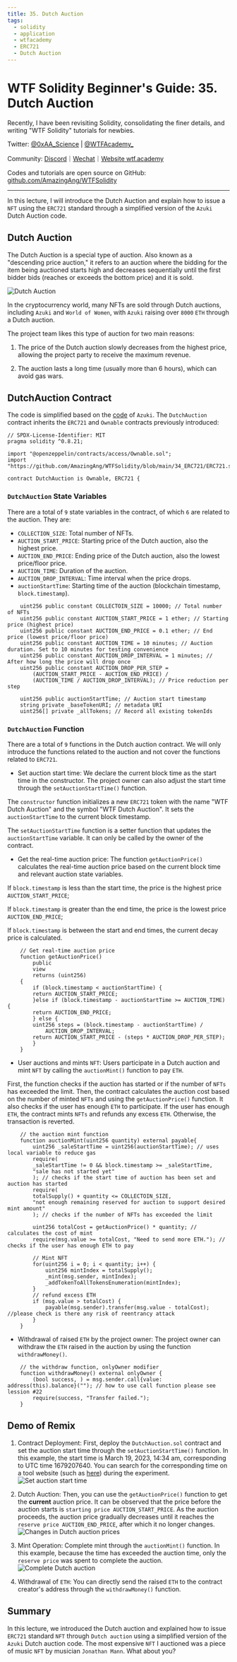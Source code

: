 ```yaml
---
title: 35. Dutch Auction
tags:
  - solidity
  - application
  - wtfacademy
  - ERC721
  - Dutch Auction
---
```


# WTF Solidity Beginner's Guide: 35. Dutch Auction

Recently, I have been revisiting Solidity, consolidating the finer details, and writing "WTF Solidity" tutorials for newbies. 

Twitter: [@0xAA_Science](https://twitter.com/0xAA_Science) | [@WTFAcademy_](https://twitter.com/WTFAcademy_)

Community: [Discord](https://discord.gg/5akcruXrsk)｜[Wechat](https://docs.google.com/forms/d/e/1FAIpQLSe4KGT8Sh6sJ7hedQRuIYirOoZK_85miz3dw7vA1-YjodgJ-A/viewform?usp=sf_link)｜[Website wtf.academy](https://wtf.academy)

Codes and tutorials are open source on GitHub: [github.com/AmazingAng/WTFSolidity](https://github.com/AmazingAng/WTFSolidity)

----

In this lecture, I will introduce the Dutch Auction and explain how to issue a `NFT` using the `ERC721` standard through a simplified version of the `Azuki` Dutch Auction code.

## Dutch Auction

The Dutch Auction is a special type of auction. Also known as a "descending price auction," it refers to an auction where the bidding for the item being auctioned starts high and decreases sequentially until the first bidder bids (reaches or exceeds the bottom price) and it is sold.

![Dutch Auction](./img/35-1.png)

In the cryptocurrency world, many NFTs are sold through Dutch auctions, including `Azuki` and `World of Women`, with `Azuki` raising over `8000` `ETH` through a Dutch auction.

The project team likes this type of auction for two main reasons:

1. The price of the Dutch auction slowly decreases from the highest price, allowing the project party to receive the maximum revenue.

2. The auction lasts a long time (usually more than 6 hours), which can avoid gas wars.

## DutchAuction Contract

The code is simplified based on the [code](https://etherscan.io/address/0xed5af388653567af2f388e6224dc7c4b3241c544#code) of `Azuki`. The `DutchAuction` contract inherits the `ERC721` and `Ownable` contracts previously introduced:

```solidity
// SPDX-License-Identifier: MIT
pragma solidity ^0.8.21;

import "@openzeppelin/contracts/access/Ownable.sol";
import "https://github.com/AmazingAng/WTFSolidity/blob/main/34_ERC721/ERC721.sol";

contract DutchAuction is Ownable, ERC721 {
```

### `DutchAuction` State Variables

There are a total of `9` state variables in the contract, of which `6` are related to the auction. They are:

- `COLLECTION_SIZE`: Total number of NFTs.
- `AUCTION_START_PRICE`: Starting price of the Dutch auction, also the highest price.
- `AUCTION_END_PRICE`: Ending price of the Dutch auction, also the lowest price/floor price.
- `AUCTION_TIME`: Duration of the auction.
- `AUCTION_DROP_INTERVAL`: Time interval when the price drops.
- `auctionStartTime`: Starting time of the auction (blockchain timestamp, `block.timestamp`).

```solidity
    uint256 public constant COLLECTOIN_SIZE = 10000; // Total number of NFTs 
    uint256 public constant AUCTION_START_PRICE = 1 ether; // Starting price (highest price)
    uint256 public constant AUCTION_END_PRICE = 0.1 ether; // End price (lowest price/floor price)
    uint256 public constant AUCTION_TIME = 10 minutes; // Auction duration. Set to 10 minutes for testing convenience
    uint256 public constant AUCTION_DROP_INTERVAL = 1 minutes; // After how long the price will drop once
    uint256 public constant AUCTION_DROP_PER_STEP =
        (AUCTION_START_PRICE - AUCTION_END_PRICE) /
        (AUCTION_TIME / AUCTION_DROP_INTERVAL); // Price reduction per step

    uint256 public auctionStartTime; // Auction start timestamp
    string private _baseTokenURI; // metadata URI
    uint256[] private _allTokens; // Record all existing tokenIds
```

### `DutchAuction` Function

There are a total of `9` functions in the Dutch auction contract. We will only introduce the functions related to the auction and not cover the functions related to `ERC721`.

- Set auction start time: We declare the current block time as the start time in the constructor. The project owner can also adjust the start time through the `setAuctionStartTime()` function.

The `constructor` function initializes a new `ERC721` token with the name "WTF Dutch Auction" and the symbol "WTF Dutch Auction". It sets the `auctionStartTime` to the current block timestamp.

The `setAuctionStartTime` function is a setter function that updates the `auctionStartTime` variable. It can only be called by the owner of the contract.

- Get the real-time auction price: The function `getAuctionPrice()` calculates the real-time auction price based on the current block time and relevant auction state variables.

If `block.timestamp` is less than the start time, the price is the highest price `AUCTION_START_PRICE`;

If `block.timestamp` is greater than the end time, the price is the lowest price `AUCTION_END_PRICE`;

If `block.timestamp` is between the start and end times, the current decay price is calculated.

```solidity
    // Get real-time auction price
    function getAuctionPrice()
        public
        view
        returns (uint256)
    {
        if (block.timestamp < auctionStartTime) {
        return AUCTION_START_PRICE;
        }else if (block.timestamp - auctionStartTime >= AUCTION_TIME) {
        return AUCTION_END_PRICE;
        } else {
        uint256 steps = (block.timestamp - auctionStartTime) /
            AUCTION_DROP_INTERVAL;
        return AUCTION_START_PRICE - (steps * AUCTION_DROP_PER_STEP);
        }
    }
```

- User auctions and mints `NFT`: Users participate in a Dutch auction and mint `NFT` by calling the `auctionMint()` function to pay `ETH`.

First, the function checks if the auction has started or if the number of `NFTs` has exceeded the limit. Then, the contract calculates the auction cost based on the number of minted `NFTs` and using the `getAuctionPrice()` function. It also checks if the user has enough `ETH` to participate. If the user has enough `ETH`, the contract mints `NFTs` and refunds any excess `ETH`. Otherwise, the transaction is reverted.

```solidity
    // the auction mint function
    function auctionMint(uint256 quantity) external payable{
        uint256 _saleStartTime = uint256(auctionStartTime); // uses local variable to reduce gas
        require(
        _saleStartTime != 0 && block.timestamp >= _saleStartTime,
        "sale has not started yet"
        ); // checks if the start time of auction has been set and auction has started
        require(
        totalSupply() + quantity <= COLLECTOIN_SIZE,
        "not enough remaining reserved for auction to support desired mint amount"
        ); // checks if the number of NFTs has exceeded the limit

        uint256 totalCost = getAuctionPrice() * quantity; // calculates the cost of mint
        require(msg.value >= totalCost, "Need to send more ETH."); // checks if the user has enough ETH to pay
        
        // Mint NFT
        for(uint256 i = 0; i < quantity; i++) {
            uint256 mintIndex = totalSupply();
            _mint(msg.sender, mintIndex);
            _addTokenToAllTokensEnumeration(mintIndex);
        }
        // refund excess ETH
        if (msg.value > totalCost) {
            payable(msg.sender).transfer(msg.value - totalCost); //please check is there any risk of reentrancy attack
        }
    }
```

- Withdrawal of raised `ETH` by the project owner: The project owner can withdraw the `ETH` raised in the auction by using the function `withdrawMoney()`.

```solidity
    // the withdraw function, onlyOwner modifier
    function withdrawMoney() external onlyOwner {
        (bool success, ) = msg.sender.call{value: address(this).balance}(""); // how to use call function please see lession #22
        require(success, "Transfer failed.");
    }
```

## Demo of Remix

1. Contract Deployment: First, deploy the `DutchAuction.sol` contract and set the auction start time through the `setAuctionStartTime()` function. In this example, the start time is March 19, 2023, 14:34 am, corresponding to UTC time 1679207640. You can search for the corresponding time on a tool website (such as [here](https://tool.chinaz.com/tools/unixtime.aspx)) during the experiment.
![Set auction start time](./img/35-2.png)

2. Dutch Auction: Then, you can use the `getAuctionPrice()` function to get the **current** auction price. It can be observed that the price before the auction starts is `starting price AUCTION_START_PRICE`. As the auction proceeds, the auction price gradually decreases until it reaches the `reserve price AUCTION_END_PRICE`, after which it no longer changes.
![Changes in Dutch auction prices](./img/35-3.png)

3. Mint Operation: Complete mint through the `auctionMint()` function. In this example, because the time has exceeded the auction time, only the `reserve price` was spent to complete the auction.
![Complete Dutch auction](./img/35-4.png)

4. Withdrawal of `ETH`: You can directly send the raised `ETH` to the contract creator's address through the `withdrawMoney()` function.

## Summary

In this lecture, we introduced the Dutch auction and explained how to issue `ERC721` standard `NFT` through `Dutch auction` using a simplified version of the `Azuki` Dutch auction code. The most expensive `NFT` I auctioned was a piece of music `NFT` by musician `Jonathan Mann`. What about you?